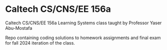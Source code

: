 # Caltech CS/CNS/EE 156a

Caltech CS/CNS/EE 156a Learning Systems class taught by Professor Yaser Abu-Mostafa

Repo containing coding solutions to homework assignments and final exam for fall 2024 iteration of the class.
